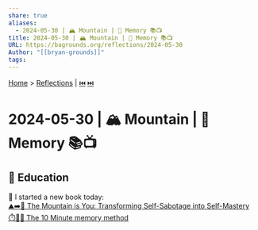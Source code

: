 ```yaml
---
share: true
aliases:
  - 2024-05-30 | 🏔️ Mountain | 🐘 Memory 📚📺
title: 2024-05-30 | 🏔️ Mountain | 🐘 Memory 📚📺
URL: https://bagrounds.org/reflections/2024-05-30
Author: "[[bryan-grounds]]"
tags: 
---
```

[Home](../index.md) > [Reflections](./index.md) | [⏮️](./2024-05-29.md) [⏭️](./2024-05-31.md)  
# 2024-05-30 | 🏔️ Mountain | 🐘 Memory 📚📺  
## 🧠 Education  
📖 I started a new book today:  
[⛰️➡️🧘 The Mountain is You: Transforming Self-Sabotage into Self-Mastery](../books/the-mountain-is-you.md)  
[⏱️🧠🐘 The 10 Minute memory method](../videos/the-10-minute-memory-method.md)